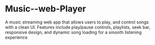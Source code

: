 # Music--web-Player
A  music streaming web app that allows users to play, and control songs with a clean UI. Features include play/pause controls, playlists, seek bar, responsive design, and dynamic song loading for a smooth listening experience

